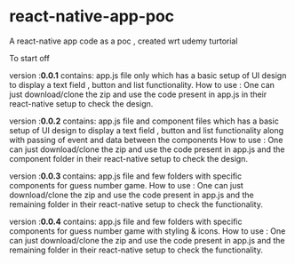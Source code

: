 # react-native-app-poc
A react-native app  code as a poc , created wrt udemy turtorial


To start off 

version :**0.0.1**  contains:
app.js file only which has a basic setup of UI design to display a text field , button and list functionality.
How to use :
One can just download/clone the zip and use the code present in app.js in their react-native setup to check the design.

version :**0.0.2**  contains:
app.js file and component files  which has a basic setup of UI design to display a text field , button and list functionality along with passing of event and data between the components
How to use :
One can just download/clone the zip and use the code present in app.js and the component folder in their react-native setup to check the design.

version :**0.0.3**  contains:
app.js file and few folders with specific components for guess number game.
How to use :
One can just download/clone the zip and use the code present in app.js and the remaining folder in their react-native setup to check the functionality.

version :**0.0.4**  contains:
app.js file and few folders with specific components for guess number game with styling & icons.
How to use :
One can just download/clone the zip and use the code present in app.js and the remaining folder in their react-native setup to check the functionality.
